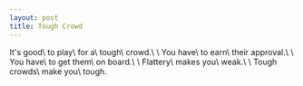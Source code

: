 ```yaml
---
layout: post
title: Tough Crowd
---
```

It's good\\
to play\\
for a\\
tough\\
crowd.\\
\\
You have\\
to earn\\
their approval.\\
\\
You have\\
to get them\\
on board.\\
\\
Flattery\\
makes you\\
weak.\\
\\
Tough crowds\\
make you\\
tough.
